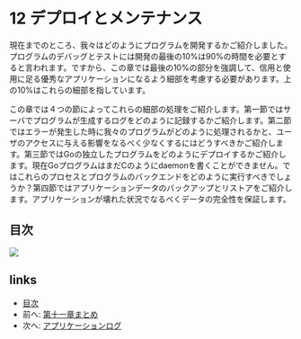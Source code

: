 # 12 デプロイとメンテナンス

現在までのところ、我々はどのようにプログラムを開発するかご紹介しました。プログラムのデバッグとテストには開発の最後の10%は90%の時間を必要とすると言われます。ですから、この章では最後の10%の部分を強調して、信用と使用に足る優秀なアプリケーションになるよう細部を考慮する必要があります。上の10%はこれらの細部を指しています。

この章では４つの節によってこれらの細部の処理をご紹介します。第一節ではサーバでプログラムが生成するログをどのように記録するかご紹介します。第二節ではエラーが発生した時に我々のプログラムがどのように処理されるかと、ユーザのアクセスに与える影響をなるべく少なくするにはどうすべきかご紹介します。第三節ではGoの独立したプログラムをどのようにデプロイするかご紹介します。現在GoプログラムはまだCのようにdaemonを書くことができません。ではこれらのプロセスとプログラムのバックエンドをどのように実行すべきでしょうか？第四節ではアプリケーションデータのバックアップとリストアをご紹介します。アプリケーションが壊れた状況でなるべくデータの完全性を保証します。

## 目次

![](images/navi12.png)

## links

* [目次](preface.md)
* 前へ: [第十一章まとめ](11.4.md)
* 次へ: [アプリケーションログ](12.1.md)
